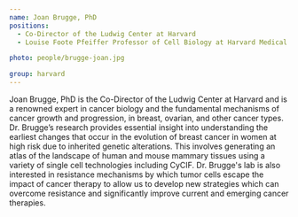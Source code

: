 ```yaml
---
name: Joan Brugge, PhD
positions:
  - Co-Director of the Ludwig Center at Harvard 
  - Louise Foote Pfeiffer Professor of Cell Biology at Harvard Medical School

photo: people/brugge-joan.jpg

group: harvard
---
```


Joan Brugge, PhD is the Co-Director of the Ludwig Center at Harvard and is a renowned expert in cancer biology and the fundamental mechanisms of cancer growth and progression, in breast, ovarian, and other cancer types. Dr. Brugge’s research provides essential insight into understanding the earliest changes that occur in the evolution of breast cancer in women at high risk due to inherited genetic alterations. This involves generating an atlas of the landscape of human and mouse mammary tissues using a variety of single cell technologies including CyCIF. Dr. Brugge's lab is also interested in resistance mechanisms by which tumor cells escape the impact of cancer therapy to allow us to develop new strategies which can overcome resistance and significantly improve current and emerging cancer therapies.
